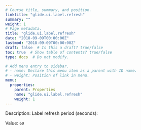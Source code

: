 ```yaml
---
# Course title, summary, and position.
linktitle: "glide.ui.label.refresh"
summary: ""
weight: 1
# Page metadata.
title: "glide.ui.label.refresh"
date: "2018-09-09T00:00:00Z"
lastmod: "2018-09-09T00:00:00Z"
draft: false  # Is this a draft? true/false
toc: true  # Show table of contents? true/false
type: docs  # Do not modify.

# Add menu entry to sidebar.
# - name: Declare this menu item as a parent with ID name.
# - weight: Position of link in menu.
menu:
  properties:
    parent: Properties
    name: "glide.ui.label.refresh"
    weight: 1
---
```


Description: Label refresh period (seconds):


Value: `60`